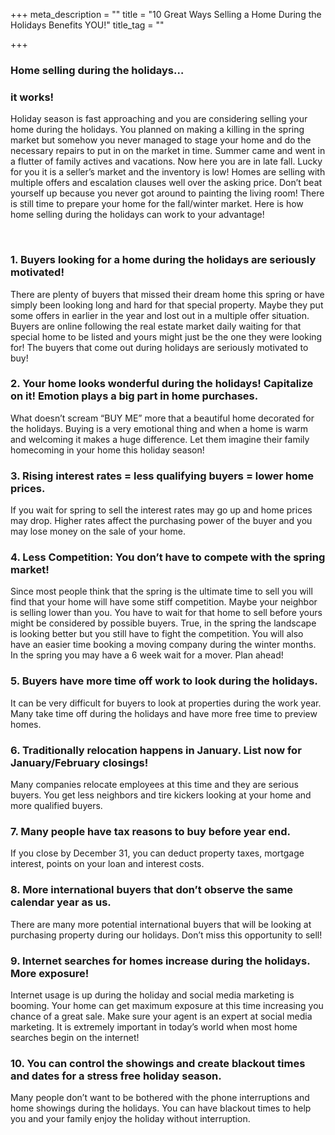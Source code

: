 +++
meta_description = ""
title = "10 Great Ways Selling a Home During the Holidays Benefits YOU!"
title_tag = ""

+++
### Home selling during the holidays…

### it works!

Holiday season is fast approaching and you are considering selling your home during the holidays. You planned on making a killing in the spring market but somehow you never managed to stage your home and do the necessary repairs to put in on the market in time. Summer came and went in a flutter of family actives and vacations. Now here you are in late fall. Lucky for you it is a seller’s market and the inventory is low! Homes are selling with multiple offers and escalation clauses well over the asking price. Don’t beat yourself up because you never got around to painting the living room! There is still time to prepare your home for the fall/winter market. Here is how home selling during the holidays can work to your advantage!

​

### 1. Buyers looking for a home during the holidays are seriously motivated!

There are plenty of buyers that missed their dream home this spring or have simply been looking long and hard for that special property. Maybe they put some offers in earlier in the year and lost out in a multiple offer situation. Buyers are online following the real estate market daily waiting for that special home to be listed and yours might just be the one they were looking for! The buyers that come out during holidays are seriously motivated to buy!

### 2. Your home looks wonderful during the holidays! Capitalize on it! Emotion plays a big part in home purchases.

What doesn’t scream “BUY ME” more that a beautiful home decorated for the holidays. Buying is a very emotional thing and when a home is warm and welcoming it makes a huge difference. Let them imagine their family homecoming in your home this holiday season!

### 3. Rising interest rates = less qualifying buyers = lower home prices.

If you wait for spring to sell the interest rates may go up and home prices may drop. Higher rates affect the purchasing power of the buyer and you may lose money on the sale of your home.

### 4. Less Competition: You don’t have to compete with the spring market!

Since most people think that the spring is the ultimate time to sell you will find that your home will have some stiff competition. Maybe your neighbor is selling lower than you. You have to wait for that home to sell before yours might be considered by possible buyers. True, in the spring the landscape is looking better but you still have to fight the competition. You will also have an easier time booking a moving company during the winter months. In the spring you may have a 6 week wait for a mover. Plan ahead!

### 5. Buyers have more time off work to look during the holidays.

It can be very difficult for buyers to look at properties during the work year. Many take time off during the holidays and have more free time to preview homes.

### 6. Traditionally relocation happens in January. List now for January/February closings!

Many companies relocate employees at this time and they are serious buyers. You get less neighbors and tire kickers looking at your home and more qualified buyers.

### 7. Many people have tax reasons to buy before year end.

If you close by December 31, you can deduct property taxes, mortgage interest, points on your loan and interest costs.

### 8. More international buyers that don’t observe the same calendar year as us.

There are many more potential international buyers that will be looking at purchasing property during our holidays. Don’t miss this opportunity to sell!

### 9. Internet searches for homes increase during the holidays. More exposure!

Internet usage is up during the holiday and social media marketing is booming. Your home can get maximum exposure at this time increasing you chance of a great sale. Make sure your agent is an expert at social media marketing. It is extremely important in today’s world when most home searches begin on the internet!

### 10. You can control the showings and create blackout times and dates for a stress free holiday season.

Many people don’t want to be bothered with the phone interruptions and home showings during the holidays. You can have blackout times to help you and your family enjoy the holiday without interruption.